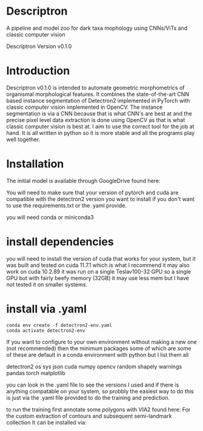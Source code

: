 # Descriptron
A pipeline and model zoo for dark taxa mophology using CNNs/ViTs and classic computer vision

Descriptron Version
v0.1.0

# Introduction
Descriptron v0.1.0 is intended to automate geometric morphometrics of organismal morphological features. It combines the state-of-the-art CNN based instance segmentation of Detectron2 implemented in PyTorch with classic computer vision implemented in OpenCV. The instance segmentation is via a CNN because that is what CNN's are best at and the precise pixel level data extraction is done using OpenCV as that is what classic computer vision is best at. I aim to use the correct tool for the job at hand. It is all written in python so it is more stable and all the programs play well together.

# Installation
The initial model is available through GoogleDrive found here:

You will need to make sure that your version of pytorch and cuda are compatible with the detectron2 version you want to install if you don't want to use the requirements.txt or the .yaml provide.

you will need conda or miniconda3 

# install dependencies
you will need to install the version of cuda that works for your system, but it was built and tested on cuda 11.7.1 which is what I recommend
it may also work on cuda 10.2.89
it was run on a single Teslav100-32 GPU so a single GPU but with fairly beefy memory (32GB) it may use less mem but I have not tested it on smaller systems.
# install via .yaml

```shell 
conda env create -f detectron2-env.yaml
conda activate detectron2-env
```
If you want to configure to your own environment without making a new one (not recommended) then the minimum packages some of which are
some of these are default in a conda environment with python but I list them all 

detectron2
os
sys
json
cuda
numpy
opencv
random
shapely
warnings
pandas
torch
matplotlib

you can look in the .yaml file to see the versions I used and if there is anything compatable on your system, so probbly the easiest way to do this is just via the .yaml file provided to do the training and prediction.

to run the training first annotate some polygons with VIA2 found here: [
](https://www.robots.ox.ac.uk/~vgg/software/via/)
For the custom extraction of contours and subsequent semi-landmark collection
It can be installed via: 

